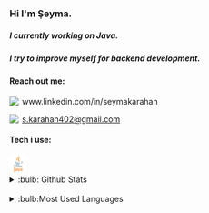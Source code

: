 

### Hi I'm Şeyma.
<h5> I currently working on Java.
<h5> I try to improve myself for backend development.


#### Reach out me:
<img  width="22" src="https://unpkg.com/simple-icons@v8/icons/linkedin.svg" align="left" />
www.linkedin.com/in/seymakarahan
  
  
<img  width="22" src="https://unpkg.com/simple-icons@v8/icons/gmail.svg" align="left" />s.karahan402@gmail.com



#### Tech i use:
  
<img src="https://raw.githubusercontent.com/github/explore/5b3600551e122a3277c2c5368af2ad5725ffa9a1/topics/java/java.png" width = "30" height= "30" align="left" />

  
 <br />
  <br />
  <details>
    <summary>:bulb: Github Stats</summary>
    <img src= "https://github-readme-stats.vercel.app/api?username=seymakarahan&theme=radical">
  </details>
  
  <br />
  <details>
    <summary>:bulb:Most Used Languages</summary>
    <img src= "https://github-readme-stats.vercel.app/api/top-langs/?username=seymakarahan&layout=compact">
  </details>

  
  

